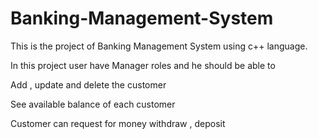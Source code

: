 # Banking-Management-System
This is the project of Banking Management System using c++ language.
 
 In this project user have Manager  roles and he should be able to

Add , update and delete the customer

See available balance of each customer 

Customer can request for money withdraw , deposit 

